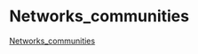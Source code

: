 # Networks_communities
[Networks_communities](https://dacss-cssmeths.github.io/Networks_communities/)
